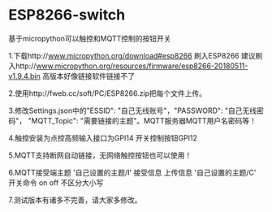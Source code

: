 # ESP8266-switch
基于micropython可以触控和MQTT控制的按钮开关

1.下载http://www.micropython.org/download#esp8266
刷入ESP8266
建议刷入http://www.micropython.org/resources/firmware/esp8266-20180511-v1.9.4.bin
高版本好像链接软件链接不了

2.使用http://fweb.cc/soft/PC/ESP8266.zip把每个文件上传。

3.修改Settings.json中的"ESSID": "自己无线账号"，"PASSWORD": "自己无线密码"， "MQTT_Topic": "需要链接的主题"。MQTT服务器MQTT用户名密码等！

4.触控安装为点控高频输入接口为GPI14 开关控制按钮GPI12

5.MQTT支持断网自动链接，无网络触控按钮也可以使用！

6.MQTT接受端主题 '自己设置的主题/I' 接受信息 上传信息 '自己设置的主题/C' 开关命令 on off 不区分大小写

7.测试版本有诸多不完善，请大家多修改。

